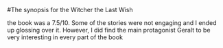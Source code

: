 #The synopsis for the Witcher the Last Wish 

the book was a 7.5/10. Some of the stories were not engaging and I ended up glossing
over it. However, I did find the main protagonist Geralt to be very interesting in every part of the book
